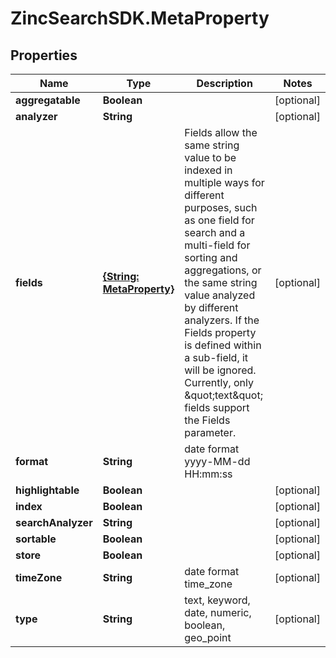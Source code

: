 # ZincSearchSDK.MetaProperty

## Properties

Name | Type | Description | Notes
------------ | ------------- | ------------- | -------------
**aggregatable** | **Boolean** |  | [optional] 
**analyzer** | **String** |  | [optional] 
**fields** | [**{String: MetaProperty}**](MetaProperty.md) | Fields allow the same string value to be indexed in multiple ways for different purposes, such as one field for search and a multi-field for sorting and aggregations, or the same string value analyzed by different analyzers. If the Fields property is defined within a sub-field, it will be ignored.  Currently, only \&quot;text\&quot; fields support the Fields parameter. | [optional] 
**format** | **String** | date format yyyy-MM-dd HH:mm:ss || yyyy-MM-dd || epoch_millis | [optional] 
**highlightable** | **Boolean** |  | [optional] 
**index** | **Boolean** |  | [optional] 
**searchAnalyzer** | **String** |  | [optional] 
**sortable** | **Boolean** |  | [optional] 
**store** | **Boolean** |  | [optional] 
**timeZone** | **String** | date format time_zone | [optional] 
**type** | **String** | text, keyword, date, numeric, boolean, geo_point | [optional] 


